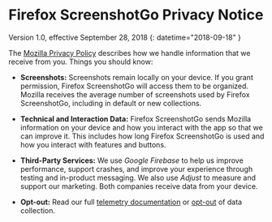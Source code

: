 # Firefox ScreenshotGo Privacy Notice

Version 1.0, effective September 28, 2018 
{: datetime="2018-09-18" }

The [Mozilla Privacy Policy](https://www.mozilla.org/privacy) describes how we handle information that we receive from you.  Things you should know:

* **Screenshots:** Screenshots remain locally on your device. If you grant permission, Firefox ScreenshotGo will access them to be organized. Mozilla receives the average number of screenshots used by Firefox ScreenshotGo, including in default or new collections.

* **Technical and Interaction Data:**  Firefox ScreenshotGo sends Mozilla information on your device and how you interact with the app so that we can improve it.  This includes how long Firefox ScreenshotGo is used and how you interact with features and buttons.  

* **Third-Party Services:** We use _Google Firebase_ to help us improve performance, support crashes, and improve your experience through testing and in-product messaging.  We also use _Adjust_ to measure and support our marketing.  Both companies receive data from your device.  

* **Opt-out:** Read our full [telemetry documentation](https://github.com/mozilla-tw/Scryer/blob/master/Telemetry.md) or [opt-out](https://support.mozilla.org/kb/send-usage-data-firefox-mobile-devices) of data collection.  
